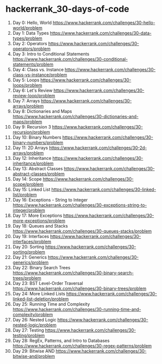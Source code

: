 # hackerrank_30-days-of-code

1. Day 0: Hello, World https://www.hackerrank.com/challenges/30-hello-world/problem 
2. Day 1: Data Types https://www.hackerrank.com/challenges/30-data-types/problem
3. Day 2: Operators https://www.hackerrank.com/challenges/30-operators/problem
4. Day 3: Intro to Conditional Statements https://www.hackerrank.com/challenges/30-conditional-statements/problem
5. Day 4: Class vs. Instance https://www.hackerrank.com/challenges/30-class-vs-instance/problem
6. Day 5: Loops https://www.hackerrank.com/challenges/30-loops/problem
7. Day 6: Let's Review https://www.hackerrank.com/challenges/30-review-loop/problem
8. Day 7: Arrays https://www.hackerrank.com/challenges/30-arrays/problem
9. Day 8: Dictionaries and Maps https://www.hackerrank.com/challenges/30-dictionaries-and-maps/problem
10. Day 9: Recursion 3 https://www.hackerrank.com/challenges/30-recursion/problem
11. Day 10: Binary Numbers https://www.hackerrank.com/challenges/30-binary-numbers/problem
12. Day 11: 2D Arrays https://www.hackerrank.com/challenges/30-2d-arrays/problem
13. Day 12: Inheritance https://www.hackerrank.com/challenges/30-inheritance/problem
14. Day 13: Abstract Classes https://www.hackerrank.com/challenges/30-abstract-classes/problem
15. Day 14: Scope https://www.hackerrank.com/challenges/30-scope/problem
16. Day 15: Linked List https://www.hackerrank.com/challenges/30-linked-list/problem
17. Day 16: Exceptions - String to Integer https://www.hackerrank.com/challenges/30-exceptions-string-to-integer/problem
18. Day 17: More Exceptions https://www.hackerrank.com/challenges/30-more-exceptions/problem
19. Day 18: Queues and Stacks https://www.hackerrank.com/challenges/30-queues-stacks/problem
20. Day 19: Interfaces https://www.hackerrank.com/challenges/30-interfaces/problem
21. Day 20: Sorting https://www.hackerrank.com/challenges/30-sorting/problem
22. Day 21: Generics https://www.hackerrank.com/challenges/30-generics/problem
23. Day 22: Binary Search Trees https://www.hackerrank.com/challenges/30-binary-search-trees/problem
24. Day 23: BST Level-Order Traversal https://www.hackerrank.com/challenges/30-binary-trees/problem
25. Day 24: More Linked Lists https://www.hackerrank.com/challenges/30-linked-list-deletion/problem
26. Day 25: Running Time and Complexity https://www.hackerrank.com/challenges/30-running-time-and-complexity/problem
27. Day 26: Nested Logic https://www.hackerrank.com/challenges/30-nested-logic/problem
28. Day 27: Testing https://www.hackerrank.com/challenges/30-testing/problem
29. Day 28: RegEx, Patterns, and Intro to Databases https://www.hackerrank.com/challenges/30-regex-patterns/problem
30. Day 29: Bitwise AND https://www.hackerrank.com/challenges/30-bitwise-and/problem